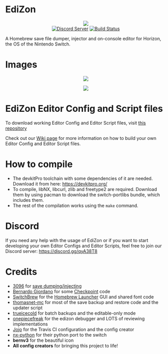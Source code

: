 # EdiZon
<p align="center"><img src="https://raw.githubusercontent.com/WerWolv98/EdiZon/master/icon.jpg"><br />
	<a href="https://discord.gg/qyA38T8"><img src="https://discordapp.com/api/guilds/465980502206054400/embed.png" alt="Discord Server" /></a>
  <a href="https://travis-ci.com/WerWolv98/EdiZon"><img src="https://travis-ci.com/WerWolv98/EdiZon.svg?branch=master" alt="Build Status" /></a>
</p>

A Homebrew save file dumper, injector and on-console editor for Horizon, the OS of the Nintendo Switch.

# Images
<p align="center"><img src="https://puu.sh/BvBBc/584e11a744.jpg"></p>
<p align="center"><img src="https://puu.sh/BvBCI/0d1f1e334e.jpg"></p>

# EdiZon Editor Config and Script files

To download working Editor Config and Editor Script files, visit [this repository](https://github.com/WerWolv98/EdiZon_ConfigsAndScripts/tree/master)

Check out our [Wiki page](https://github.com/WerWolv98/EdiZon/wiki) for more information on how to build your own Editor Config and Editor Script files.

# How to compile

- The devkitPro toolchain with some dependencies of it are needed. Download it from here: https://devkitpro.org/
- To compile, libNX, libcurl, zlib and freetype2 are required. Download them by using pacman to download the switch-portlibs bundle, which includes them.
- The rest of the compilation works using the `make` command.

# Discord
If you need any help with the usage of EdiZon or if you want to start developing your own Editor Configs and Editor Scripts, feel free to join our Discord server: https://discord.gg/qyA38T8

# Credits
- [3096](https://github.com/3096) for [save dumping/injecting](https://github.com/3096/nut)
- [Bernardo Giordano](https://github.com/BernardoGiordano) for some [Checkpoint](https://github.com/BernardoGiordano/Checkpoint) code
- [SwitchBrew](https://switchbrew.org/) for the [Homebrew Launcher](https://github.com/switchbrew/nx-hbmenu) GUI and shared font code
- [thomasnet-mc](https://github.com/thomasnet-mc/) for most of the save backup and restore code and the updater script
- [trueicecold](https://github.com/trueicecold) for batch backups and the editable-only mode
- [onepiecefreak](https://github.com/onepiecefreak3) for the edizon debugger and LOTS of reviewing implementations
- [Jojo](https://github.com/drdrjojo) for the Travis CI configuration and the config creator 
- [nx-python](https://github.com/nx-python) for their python port to the switch
- **bernv3** for the beautiful icon
- **All config creators** for bringing this project to life!
